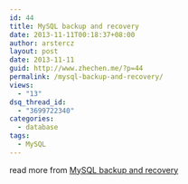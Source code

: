```yaml
---
id: 44
title: MySQL backup and recovery
date: 2013-11-11T00:18:37+08:00
author: arstercz
layout: post
date: 2013-11-11
guid: http://www.zhechen.me/?p=44
permalink: /mysql-backup-and-recovery/
views:
  - "13"
dsq_thread_id:
  - "3699722340"
categories:
  - database
tags:
  - MySQL
---
```

read more from [MySQL backup and recovery](https://docs.google.com/presentation/d/1wzEJRRMzb2IJPvJGIEKjx-skgGl3zup2343dZbeyqEg/edit?usp=sharing)
